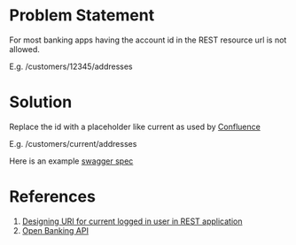 # Problem Statement
For most banking apps having the account id in the REST resource url is not allowed.

E.g. /customers/12345/addresses

# Solution
Replace the id with a placeholder like current as used by [Confluence](https://docs.atlassian.com/atlassian-confluence/REST/5.4.4/#d2e90) 

E.g. /customers/current/addresses

Here is an example [swagger spec](https://petstore.swagger.io/?url=https://raw.githubusercontent.com/ahoqueali/ahoqueali.github.io/master/rest/address-openapi.yaml#/Address/getAddress)

# References
1. [Designing URI for current logged in user in REST application](https://stackoverflow.com/questions/36520372/designing-uri-for-current-logged-in-user-in-rest-applications)
2. [Open Banking API](https://openbankinguk.github.io/read-write-api-site3/v3.1.10/profiles/read-write-data-api-profile.html)
